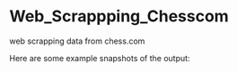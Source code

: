 # Web_Scrappping_Chesscom
web scrapping data from chess.com 

Here are some example snapshots of the output:
